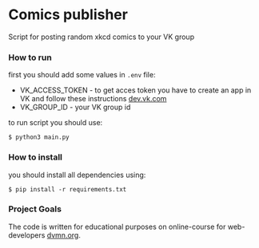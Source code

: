 # Comics publisher

Script for posting random xkcd comics to your VK group
### How to run
first you should add some values ​​in `.env` file:
- VK_ACCESS_TOKEN - to get acces token you have to create an app in VK and follow these instructions [dev.vk.com](https://dev.vk.com/ru/api/access-token/implicit-flow-user)
- VK_GROUP_ID - your VK group id

to run script you should use:
```
$ python3 main.py
```
### How to install

you should install all dependencies using:
```
$ pip install -r requirements.txt
```

### Project Goals

The code is written for educational purposes on online-course for web-developers [dvmn.org](https://dvmn.org/).